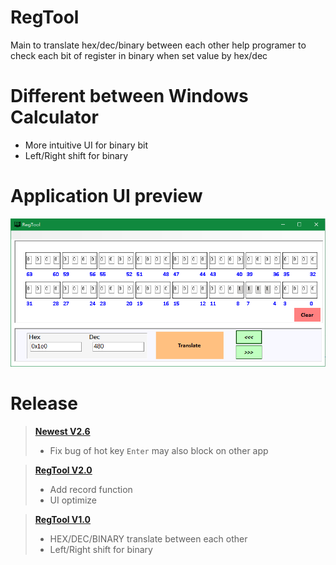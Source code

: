 # RegTool
Main to translate hex/dec/binary between each other
help programer to check each bit of register in binary when set value by hex/dec

# Different between Windows Calculator
- More intuitive UI for binary bit
- Left/Right shift for binary

# Application UI preview
![Alt text](https://raw.githubusercontent.com/lzhengwei/RegTool/master/RegTool_forms/publish/RegTool_UI.png)

# Release
> **[Newest V2.6](https://github.com/lzhengwei/RegTool/releases/download/V2.6/RegTool_V2.6.7z)**
>
> - Fix bug of hot key `Enter` may also block on other app

> **[RegTool V2.0](https://github.com/lzhengwei/RegTool/releases/tag/2.0)**
>
> - Add record function
> - UI optimize

> **[RegTool V1.0](https://github.com/lzhengwei/RegTool/releases/tag/V1.0)**
>
> - HEX/DEC/BINARY translate between each other
> - Left/Right shift for binary


